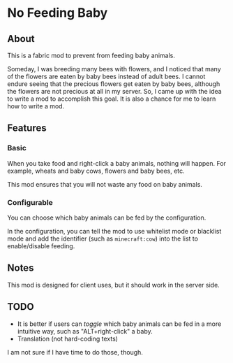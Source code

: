 # No Feeding Baby

## About
This is a fabric mod to prevent from feeding baby animals.

Someday, I was breeding many bees with flowers,
and I noticed that many of the flowers are eaten by baby bees instead of adult bees.
I cannot endure seeing that the precious flowers get eaten by baby bees,
although the flowers are not precious at all in my server.
So, I came up with the idea to write a mod to accomplish this goal.
It is also a chance for me to learn how to write a mod.

## Features

### Basic
When you take food and right-click a baby animals, nothing will happen.
For example, wheats and baby cows, flowers and baby bees, etc.

This mod ensures that you will not waste any food on baby animals.

### Configurable
You can choose which baby animals can be fed by the configuration.

In the configuration, you can tell the mod to use whitelist mode or blacklist mode
and add the identifier (such as `minecraft:cow`) into the list to enable/disable
feeding.

## Notes
This mod is designed for client uses, but it should work in the server side.

## TODO
- It is better if users can *toggle* which baby animals can be fed in a more intuitive way,
	such as "ALT+right-click" a baby.
- Translation (not hard-coding texts)

I am not sure if I have time to do those, though.
